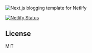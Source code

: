 ![Next.js blogging template for Netlify](https://repository-images.githubusercontent.com/284910441/d8efc300-e2ae-11ea-9596-b01e3844e39d)

[![Netlify Status](https://api.netlify.com/api/v1/badges/4089ffb6-d4f1-4def-91e5-e3bcebf0aa28/deploy-status)](https://app.netlify.com/sites/organic-tomato-blog/deploys)

## License

MIT
